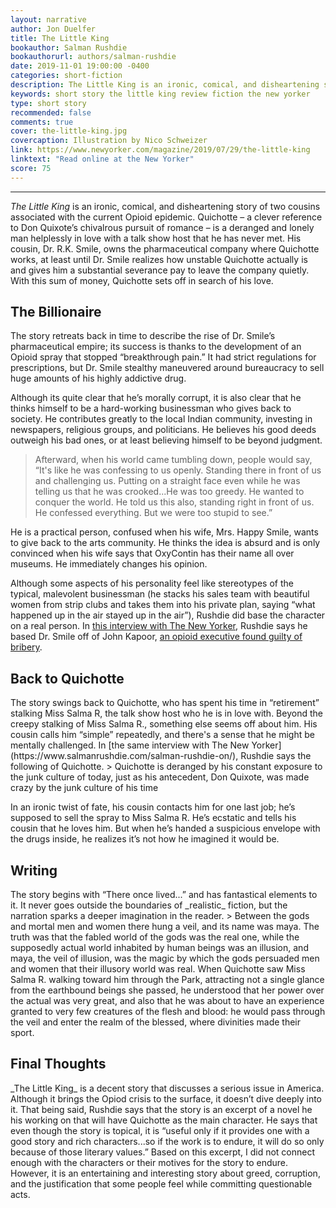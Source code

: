 ```yaml
---
layout: narrative
author: Jon Duelfer
title: The Little King
bookauthor: Salman Rushdie
bookauthorurl: authors/salman-rushdie
date: 2019-11-01 19:00:00 -0400
categories: short-fiction
description: The Little King is an ironic, comical, and disheartening story of two cousins associated with the current Opioid epidemic. It explores greed, corruption, and the justification that some people feel while committing questionable acts for personal profit.
keywords: short story the little king review fiction the new yorker
type: short story
recommended: false
comments: true
cover: the-little-king.jpg
covercaption: Illustration by Nico Schweizer
link: https://www.newyorker.com/magazine/2019/07/29/the-little-king
linktext: "Read online at the New Yorker"
score: 75
---
```

<hr/>

_The Little King_ is an ironic, comical, and disheartening story of two cousins associated with the current Opioid epidemic. Quichotte – a clever reference to Don Quixote’s chivalrous pursuit of romance – is a deranged and lonely man helplessly in love with a talk show host that he has never met. His cousin, Dr. R.K. Smile, owns the pharmaceutical company where Quichotte works, at least until Dr. Smile realizes how unstable Quichotte actually is and gives him a substantial severance pay to leave the company quietly. With this sum of money, Quichotte sets off in search of his love.

<h2><strong>The Billionaire</strong></h2>
The story retreats back in time to describe the rise of Dr. Smile’s pharmaceutical empire; its success is thanks to the development of an Opioid spray that stopped “breakthrough pain.” It had strict regulations for prescriptions, but Dr. Smile stealthy maneuvered around bureaucracy to sell huge amounts of his highly addictive drug.

Although its quite clear that he’s morally corrupt, it is also clear that he thinks himself to be a hard-working businessman who gives back to society. He contributes greatly to the local Indian community, investing in newspapers, religious groups, and politicians. He believes his good deeds outweigh his bad ones, or at least believing himself to be beyond judgment.
> Afterward, when his world came tumbling down, people would say, “It's like he was confessing to us openly. Standing there in front of us and challenging us. Putting on a straight face even while he was telling us that he was crooked...He was too greedy. He wanted to conquer the world. He told us this also, standing right in front of us. He confessed everything. But we were too stupid to see.”

He is a practical person, confused when his wife, Mrs. Happy Smile, wants to give back to the arts community. He thinks the idea is absurd and is only convinced when his wife says that OxyContin has their name all over museums. He immediately changes his opinion.

Although some aspects of his personality feel like stereotypes of the typical, malevolent businessman (he stacks his sales team with beautiful women from strip clubs and takes them into his private plan, saying “what happened up in the air stayed up in the air”), Rushdie did base the character on a real person. In [this interview with The New Yorker](https://www.salmanrushdie.com/salman-rushdie-on/), Rushdie says he based Dr. Smile off of John Kapoor, [an opioid executive found guilty of bribery](https://www.npr.org/2019/05/02/711346081/opioid-executive-john-kapoor-found-guilty-in-landmark-bribery-case).

<h2><strong>Back to Quichotte</strong></h2>
The story swings back to Quichotte, who has spent his time in “retirement” stalking Miss Salma R, the talk show host who he is in love with. Beyond the creepy stalking of Miss Salma R., something else seems off about him. His cousin calls him “simple” repeatedly, and there's a sense that he might be mentally challenged. In [the same interview with The New Yorker](https://www.salmanrushdie.com/salman-rushdie-on/), Rushdie says the following of Quichotte.
> Quichotte is deranged by his constant exposure to the junk culture of today, just as his antecedent, Don Quixote, was made crazy by the junk culture of his time

In an ironic twist of fate, his cousin contacts him for one last job; he’s supposed to sell the spray to Miss Salma R. He’s ecstatic and tells his cousin that he loves him. But when he’s handed a suspicious envelope with the drugs inside, he realizes it’s not how he imagined it would be.

<h2><strong>Writing</strong></h2>
The story begins with “There once lived...” and has fantastical elements to it. It never goes outside the boundaries of _realistic_ fiction, but the narration sparks a deeper imagination in the reader.
> Between the gods and mortal men and women there hung a veil, and its name was maya. The truth was that the fabled world of the gods was the real one, while the supposedly actual world inhabited by human beings was an illusion, and maya, the veil of illusion, was the magic by which the gods persuaded men and women that their illusory world was real. When Quichotte saw Miss Salma R. walking toward him through the Park, attracting not a single glance from the earthbound beings she passed, he understood that her power over the actual was very great, and also that he was about to have an experience granted to very few creatures of the flesh and blood: he would pass through the veil and enter the realm of the blessed, where divinities made their sport.

<h2><strong>Final Thoughts</strong></h2>
_The Little King_ is a decent story that discusses a serious issue in America. Although it brings the Opiod crisis to the surface, it doesn’t dive deeply into it. That being said, Rushdie says that the story is an excerpt of a novel he his working on that will have Quichotte as the main character. He says that even though the story is topical, it is “useful only if it provides one with a good story and rich characters...so if the work is to endure, it will do so only because of those literary values.” Based on this excerpt, I did not connect enough with the characters or their motives for the story to endure. However, it is an entertaining and interesting story about greed, corruption, and the justification that some people feel while committing questionable acts.